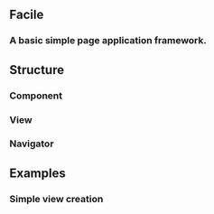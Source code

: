 ## Facile
### A basic simple page application framework.

## Structure
### Component

### View
### Navigator


## Examples

### Simple view creation
